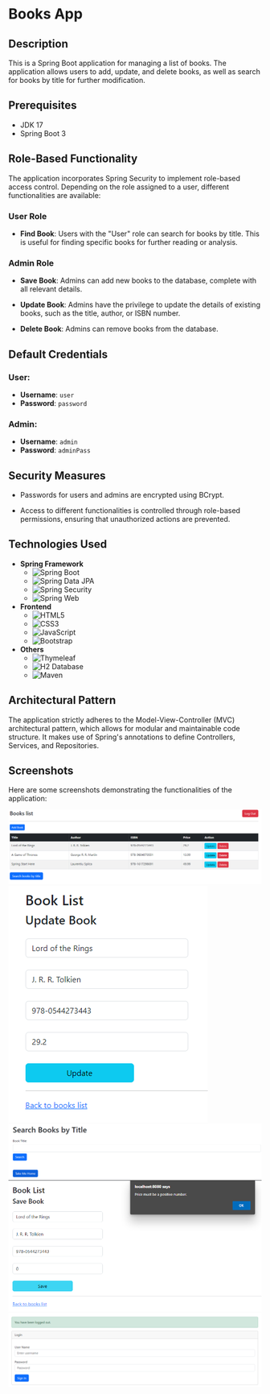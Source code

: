 # Books App

## Description

This is a Spring Boot application for managing a list of books. The application allows users to add, update, and delete books, as well as search for books by title for further modification.

## Prerequisites

- JDK 17
- Spring Boot 3

## Role-Based Functionality

The application incorporates Spring Security to implement role-based access control. Depending on the role assigned to a user, different functionalities are available:

### User Role

- **Find Book**: Users with the "User" role can search for books by title. This is useful for finding specific books for further reading or analysis.

### Admin Role

- **Save Book**: Admins can add new books to the database, complete with all relevant details.

- **Update Book**: Admins have the privilege to update the details of existing books, such as the title, author, or ISBN number.

- **Delete Book**: Admins can remove books from the database.

## Default Credentials

### User:

- **Username**: `user`
- **Password**: `password`

### Admin:

- **Username**: `admin`
- **Password**: `adminPass`

## Security Measures

- Passwords for users and admins are encrypted using BCrypt.

- Access to different functionalities is controlled through role-based permissions, ensuring that unauthorized actions are prevented.

## Technologies Used

- **Spring Framework**
    - ![Spring Boot](https://img.shields.io/badge/Spring_Boot-F2F4F9?style=flat-square&logo=spring-boot)
    - ![Spring Data JPA](https://img.shields.io/badge/Spring_Data_JPA-6DB33F?style=flat-square&logo=spring&logoColor=white)
    - ![Spring Security](https://img.shields.io/badge/Spring_Security-6DB33F?style=flat-square&logo=spring&logoColor=white)
    - ![Spring Web](https://img.shields.io/badge/Spring_Web-6DB33F?style=flat-square&logo=spring&logoColor=white)
- **Frontend**
    - ![HTML5](https://img.shields.io/badge/HTML5-E34F26?style=flat-square&logo=html5&logoColor=white)
    - ![CSS3](https://img.shields.io/badge/CSS3-1572B6?style=flat-square&logo=css3&logoColor=white)
    - ![JavaScript](https://img.shields.io/badge/JavaScript-F7DF1E?style=flat-square&logo=javascript&logoColor=black)
    - ![Bootstrap](https://img.shields.io/badge/Bootstrap-563D7C?style=flat-square&logo=bootstrap&logoColor=white)
- **Others**
    - ![Thymeleaf](https://img.shields.io/badge/Thymeleaf-005F0F?style=flat-square&logo=thymeleaf&logoColor=white)
    - ![H2 Database](https://img.shields.io/badge/H2_Database-1BA8D4?style=flat-square&logo=h2-database&logoColor=white)
    - ![Maven](https://img.shields.io/badge/Maven-C71A36?style=flat-square&logo=apache-maven&logoColor=white)

## Architectural Pattern

The application strictly adheres to the Model-View-Controller (MVC) architectural pattern, which allows for modular and maintainable code structure. It makes use of Spring's annotations to define Controllers, Services, and Repositories.

## Screenshots

Here are some screenshots demonstrating the functionalities of the application:

![List of Books](./images/list.png)
![Update Book](./images/update.png)
![Find Book By Title](./images/find-title.png)
![Validation](./images/validate.png)
![Logout](./images/logout.png)
